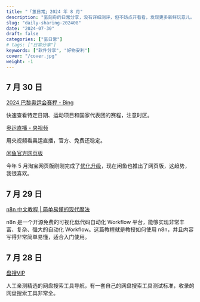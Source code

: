 ```yaml
---
title: "「氢日常」2024 年 8 月"
description: "氢刻舟的日常分享，没有详细测评，但不妨点开看看，发现更多新鲜玩意儿。"
slug: "daily-sharing-202408"
date: "2024-07-30"
draft: false
categories: ["氢日常"]
# tags: ["日常分享"]
keywords: ["软件分享", "好物安利"]
cover: "/cover.jpg"
weight: -1
---
```


## 7 月 30 日

[2024 巴黎奥运会赛程 - Bing](https://cn.bing.com/sportsdetails?q=2024%E5%B9%B4%E5%B7%B4%E9%BB%8E%E5%A5%A5%E8%BF%90%E4%BC%9A&sport=Olympics&TimezoneId=China%20Standard%20Time&intent=Schedule&date=2024-07-30&isolympics=True&segment=sports&isl2=true&form=ARENL1&)

快速查看特定日期、运动项目和国家代表团的赛程，注意时区。

[奥运直播 - 央视频](https://sports.cctv.com/Paris2024/index.shtml)

用央视频看奥运直播，官方、免费还稳定。

[闲鱼官方网页版](https://www.goofish.com/)

今年 5 月淘宝网页版刚刚完成了[优化升级](https://jianghu.taobao.com/detail/10328201)，现在闲鱼也推出了网页版，这趋势，我很喜欢。

## 7 月 29 日

[n8n 中文教程 | 简单易懂的现代魔法](https://n8n.akashio.com/welcome)

n8n 是一个开源免费的可视化低代码自动化 Workflow 平台，能够实现非常丰富、复杂、强大的自动化 Workflow。这篇教程就是教授如何使用 n8n，并且内容写得非常简单易懂，适合入门使用。

## 7 月 28 日

[盘搜VIP](https://www.pansou.vip/)

人工亲测精选的网盘搜索工具导航，有一套自己的网盘搜索工具测试标准，收录的网盘搜索工具非常全。